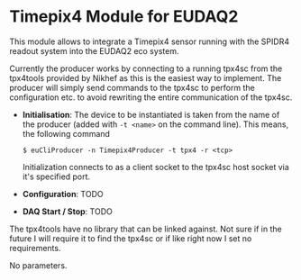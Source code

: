 # Timepix4 Module for EUDAQ2

This module allows to integrate a Timepix4 sensor running with the SPIDR4 readout system into the EUDAQ2 eco system.

Currently the producer works by connecting to a running tpx4sc from the tpx4tools provided by Nikhef as this is the easiest way to implement. The producer will simply send commands to the tpx4sc to perform the configuration etc. to avoid rewriting the entire communication of the tpx4sc.


* **Initialisation**: The device to be instantiated is taken from the name of the producer (added with `-t <name>` on the command line). This means, the following command

    ```
    $ euCliProducer -n Timepix4Producer -t tpx4 -r <tcp>
    ```
    Initialization connects to as a client socket to the tpx4sc host socket via it's specified port.
    

* **Configuration**: TODO

* **DAQ Start / Stop**: TODO

The tpx4tools have no library that can be linked against. Not sure if in the future I will require it to find the tpx4sc or if like right now I set no requirements.

No parameters.

